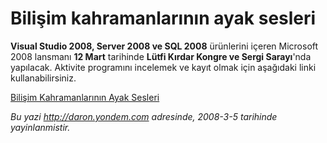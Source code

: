 # Bilişim kahramanlarının ayak sesleri
**Visual Studio 2008, Server 2008 ve SQL 2008** ürünlerini içeren
Microsoft 2008 lansmanı **12 Mart** tarihinde **Lütfi Kırdar Kongre ve
Sergi Sarayı**'nda yapılacak. Aktivite programını incelemek ve kayıt
olmak için aşağıdaki linki kullanabilirsiniz.

[Bilişim Kahramanlarının Ayak
Sesleri](http://msevents.microsoft.com/CUI/EventDetail.aspx?EventID=1032367761&Culture=TR-TR)



*Bu yazi http://daron.yondem.com adresinde, 2008-3-5 tarihinde yayinlanmistir.*
